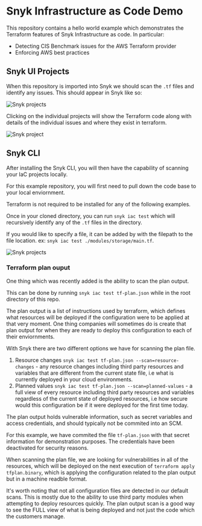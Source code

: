 # Snyk Infrastructure as Code Demo

This repository contains a hello world example which demonstrates the Terraform features of Snyk Infrastructure as code. In particular:

* Detecting CIS Benchmark issues for the AWS Terraform provider
* Enforcing AWS best practices


## Snyk UI Projects

When this repository is imported into Snyk we should scan the `.tf` files and identify any issues. This should appear in Snyk like so:

![Snyk projects](assets/projects.png)

Clicking on the individual projects will show the Terraform code along with details of the individual issues and where they exist in terraform.

![Snyk project](assets/project.png)

## Snyk CLI

After installing the Snyk CLI, you will then have the capability of scanning your IaC projects locally. 

For this example repository, you will first need to pull down the code base to your local enviornment.

Terraform is not required to be installed for any of the following examples.

Once in your cloned directory, you can run `snyk iac test` which will recursively identify any of the `.tf` files in the directory.

If you would like to specify a file, it can be added by with the filepath to the file location. ex: `snyk iac test ./modules/storage/main.tf`.

![Snyk projects](assets/main.png)

### Terraform plan ouput

One thing which was recently added is the ability to scan the plan output. 

This can be done by running `snyk iac test tf-plan.json` while in the root directory of this repo.

The plan output is a list of instructions used by terraform, which defines what resources will be deployed if the configuration were to be applied at that very moment. One thing companies will sometimes do is create that plan output for when they are ready to deploy this configuration to each of their enviornments.

With Snyk there are two different options we have for scanning the plan file.
1. Resource changes `snyk iac test tf-plan.json --scan=resource-changes` - any resource changes including third party resources and variables that are different from the current state file, i.e what is currently deployed in your cloud environments.
2. Planned values `snyk iac test tf-plan.json --scan=planned-values` - a full view of every resource including third party resources and variables regardless of the current state of deployed resources, i.e how secure would this configuration be if it were deployed for the first time today.

The plan output holds vulnerable information, such as secret variables and access credentials, and should typically not be commited into an SCM.

For this example, we have commited the file `tf-plan.json` with that secret information for demonstration purposes. The credentials have been deactivated for security reasons.

When scanning the plan file, we are looking for vulnerabilities in all of the resources, which will be deployed on the next execution of `terraform apply tfplan.binary`, which is applying the configuration related to the plan output but in a machine readble format.

It's worth noting that not all configuration files are detected in our default scans. This is mostly due to the ability to use third party modules when attempting to deploy resources quickly. The plan output scan is a good way to see the FULL view of what is being deployed and not just the code which the customers manage.

